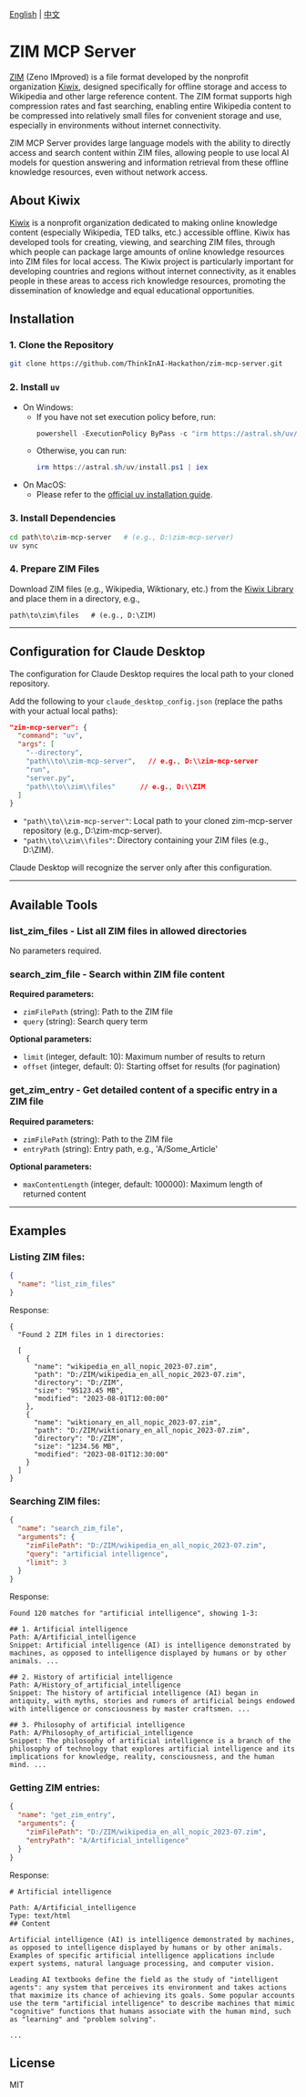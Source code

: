 [English](README.md) | [中文](README.zh_CN.md)

# ZIM MCP Server

[ZIM](https://en.wikipedia.org/wiki/ZIM_(file_format)) (Zeno IMproved) is a file format developed by the nonprofit organization [Kiwix](https://www.kiwix.org/), designed specifically for offline storage and access to Wikipedia and other large reference content. The ZIM format supports high compression rates and fast searching, enabling entire Wikipedia content to be compressed into relatively small files for convenient storage and use, especially in environments without internet connectivity.

ZIM MCP Server provides large language models with the ability to directly access and search content within ZIM files, allowing people to use local AI models for question answering and information retrieval from these offline knowledge resources, even without network access.

## About Kiwix

[Kiwix](https://www.kiwix.org/) is a nonprofit organization dedicated to making online knowledge content (especially Wikipedia, TED talks, etc.) accessible offline. Kiwix has developed tools for creating, viewing, and searching ZIM files, through which people can package large amounts of online knowledge resources into ZIM files for local access. The Kiwix project is particularly important for developing countries and regions without internet connectivity, as it enables people in these areas to access rich knowledge resources, promoting the dissemination of knowledge and equal educational opportunities.

## Installation

### 1. Clone the Repository

```bash
git clone https://github.com/ThinkInAI-Hackathon/zim-mcp-server.git
```

### 2. Install `uv`

- On Windows:
  - If you have not set execution policy before, run:
    ```powershell
    powershell -ExecutionPolicy ByPass -c "irm https://astral.sh/uv/install.ps1 | iex"
    ```
  - Otherwise, you can run:
    ```powershell
    irm https://astral.sh/uv/install.ps1 | iex
    ```
- On MacOS:
  - Please refer to the [official uv installation guide](https://docs.astral.sh/uv/getting-started/installation/).

### 3. Install Dependencies

```bash
cd path\to\zim-mcp-server   # (e.g., D:\zim-mcp-server)
uv sync
```

### 4. Prepare ZIM Files

Download ZIM files (e.g., Wikipedia, Wiktionary, etc.) from the [Kiwix Library](https://browse.library.kiwix.org/) and place them in a directory, e.g.,

```
path\to\zim\files   # (e.g., D:\ZIM)
```

---

## Configuration for Claude Desktop

The configuration for Claude Desktop requires the local path to your cloned repository.

Add the following to your `claude_desktop_config.json` (replace the paths with your actual local paths):

```json
"zim-mcp-server": {
  "command": "uv",
  "args": [
    "--directory",
    "path\\to\\zim-mcp-server",   // e.g., D:\\zim-mcp-server
    "run",
    "server.py",
    "path\\to\\zim\\files"      // e.g., D:\\ZIM
  ]
}
```
- `"path\\to\\zim-mcp-server"`: Local path to your cloned zim-mcp-server repository (e.g., D:\\zim-mcp-server).
- `"path\\to\\zim\\files"`: Directory containing your ZIM files (e.g., D:\\ZIM).

Claude Desktop will recognize the server only after this configuration.

---

## Available Tools

### list_zim_files - List all ZIM files in allowed directories

No parameters required.

### search_zim_file - Search within ZIM file content

**Required parameters:**
- `zimFilePath` (string): Path to the ZIM file
- `query` (string): Search query term

**Optional parameters:**
- `limit` (integer, default: 10): Maximum number of results to return
- `offset` (integer, default: 0): Starting offset for results (for pagination)

### get_zim_entry - Get detailed content of a specific entry in a ZIM file

**Required parameters:**
- `zimFilePath` (string): Path to the ZIM file
- `entryPath` (string): Entry path, e.g., 'A/Some_Article'

**Optional parameters:**
- `maxContentLength` (integer, default: 100000): Maximum length of returned content

---

## Examples

### Listing ZIM files:
```json
{
  "name": "list_zim_files"
}
```

Response:
```
{
  "Found 2 ZIM files in 1 directories:

  [
    {
      "name": "wikipedia_en_all_nopic_2023-07.zim",
      "path": "D:/ZIM/wikipedia_en_all_nopic_2023-07.zim",
      "directory": "D:/ZIM",
      "size": "95123.45 MB",
      "modified": "2023-08-01T12:00:00"
    },
    {
      "name": "wiktionary_en_all_nopic_2023-07.zim",
      "path": "D:/ZIM/wiktionary_en_all_nopic_2023-07.zim",
      "directory": "D:/ZIM",
      "size": "1234.56 MB",
      "modified": "2023-08-01T12:30:00"
    }
  ]
}
```

### Searching ZIM files:
```json
{
  "name": "search_zim_file",
  "arguments": {
    "zimFilePath": "D:/ZIM/wikipedia_en_all_nopic_2023-07.zim",
    "query": "artificial intelligence",
    "limit": 3
  }
}
```

Response:
```
Found 120 matches for "artificial intelligence", showing 1-3:

## 1. Artificial intelligence
Path: A/Artificial_intelligence
Snippet: Artificial intelligence (AI) is intelligence demonstrated by machines, as opposed to intelligence displayed by humans or by other animals. ...

## 2. History of artificial intelligence
Path: A/History_of_artificial_intelligence
Snippet: The history of artificial intelligence (AI) began in antiquity, with myths, stories and rumors of artificial beings endowed with intelligence or consciousness by master craftsmen. ...

## 3. Philosophy of artificial intelligence
Path: A/Philosophy_of_artificial_intelligence
Snippet: The philosophy of artificial intelligence is a branch of the philosophy of technology that explores artificial intelligence and its implications for knowledge, reality, consciousness, and the human mind. ...
```

### Getting ZIM entries:
```json
{
  "name": "get_zim_entry",
  "arguments": {
    "zimFilePath": "D:/ZIM/wikipedia_en_all_nopic_2023-07.zim",
    "entryPath": "A/Artificial_intelligence"
  }
}
```

Response:
```
# Artificial intelligence

Path: A/Artificial_intelligence
Type: text/html
## Content

Artificial intelligence (AI) is intelligence demonstrated by machines, as opposed to intelligence displayed by humans or by other animals. Examples of specific artificial intelligence applications include expert systems, natural language processing, and computer vision.

Leading AI textbooks define the field as the study of "intelligent agents": any system that perceives its environment and takes actions that maximize its chance of achieving its goals. Some popular accounts use the term "artificial intelligence" to describe machines that mimic "cognitive" functions that humans associate with the human mind, such as "learning" and "problem solving".

...
```

## License

MIT